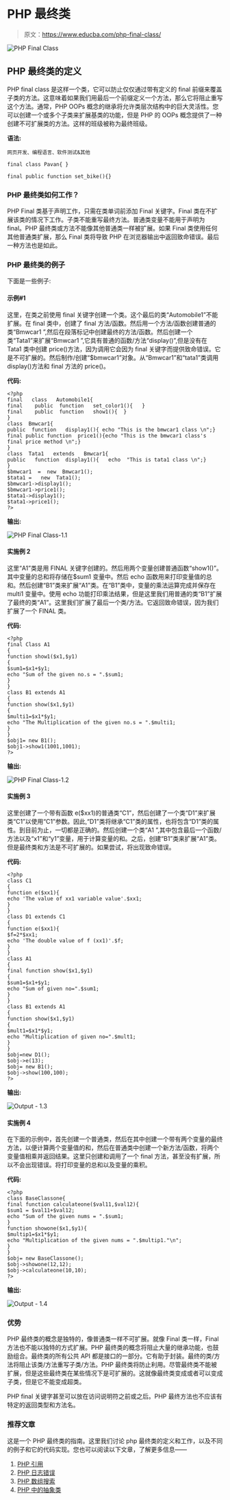 # PHP 最终类

> 原文：<https://www.educba.com/php-final-class/>

![PHP Final Class](img/b048888c3055958d49121d6e435827d5.png "PHP Final Class")



## PHP 最终类的定义

PHP final class 是这样一个类，它可以防止仅仅通过带有定义的 final 前缀来覆盖子类的方法。这意味着如果我们用最后一个前缀定义一个方法，那么它将阻止重写这个方法。通常，PHP OOPs 概念的继承将允许类层次结构中的巨大灵活性。您可以创建一个或多个子类来扩展基类的功能，但是 PHP 的 OOPs 概念提供了一种创建不可扩展类的方法。这样的班级被称为最终班级。

**语法:**

<small>网页开发、编程语言、软件测试&其他</small>

```
final class Pavan{ }
```

```
final public function set_bike(){}
```

### PHP 最终类如何工作？

PHP Final 类基于声明工作，只需在类单词前添加 Final 关键字。Final 类在不扩展该类的情况下工作。子类不能重写最终方法。普通类变量不能用于声明为 final。PHP 最终类或方法不能像其他普通类一样被扩展。如果 Final 类使用任何其他普通类扩展，那么 Final 类将导致 PHP 在浏览器输出中返回致命错误。最后一种方法也是如此。

### PHP 最终类的例子

下面是一些例子:

#### 示例#1

这里，在类之前使用 final 关键字创建一个类。这个最后的类“Automobile1”不能扩展。在 final 类中，创建了 final 方法/函数。然后用一个方法/函数创建普通的类“Bmwcar1 ”,然后在段落标记中创建最终的方法/函数。然后创建一个类“Tata1”来扩展“Bmwcar1 ”,它具有普通的函数/方法“display()”,但是没有在 Tata1 类中创建 price()方法，因为调用它会因为 final 关键字而提供致命错误。它是不可扩展的。然后制作/创建“$bmwcar1”对象。从“Bmwcar1”和“tata1”类调用 display()方法和 final 方法的 price()。

**代码:**

```
<?php
final   class   Automobile1{
final    public  function   set_color1(){   }
final    public  function   show1(){  }
}
class  Bmwcar1{
public  function   display1(){ echo "This is the bmwcar1 class \n";}
final public function  price1(){echo "This is the bmwcar1 class's final price method \n";}
}
class  Tata1   extends   Bmwcar1{
public   function  display1(){   echo  "This is tata1 class \n";}
}
$bmwcar1  =  new  Bmwcar1();
$tata1 =   new  Tata1();
$bmwcar1->display1();
$bmwcar1->price1();
$tata1->display1();
$tata1->price1();
?>
```

**输出:**

![PHP Final Class-1.1](img/1ff7985971cccc3970a1c534449aa7e7.png "PHP Final Class-1.1")



#### 实施例 2

这里“A1”类是用 FINAL 关键字创建的。然后用两个变量创建普通函数“show1()”。其中变量的总和将存储在$sum1 变量中。然后 echo 函数用来打印变量值的总和。然后创建“B1”类来扩展“A1”类。在“B1”类中，变量的乘法运算完成并保存在 multi1 变量中。使用 echo 功能打印乘法结果，但是这里我们用普通的类“B1”扩展了最终的类“A1”。这里我们扩展了最后一个类/方法。它返回致命错误，因为我们扩展了一个 FINAL 类。

**代码:**

```
<?php
final Class A1
{
function show1($x1,$y1)
{
$sum1=$x1+$y1;
echo "Sum of the given no.s = ".$sum1;
}
}
class B1 extends A1
{
function show($x1,$y1)
{
$multi1=$x1*$y1;
echo "The Multiplication of the given no.s = ".$multi1;
}
}
$obj1= new B1();
$obj1->show1(1001,1001);
?>
```

**输出:**

![PHP Final Class-1.2](img/afdbda0eadae6029aa09a10ea5eae3e1.png "PHP Final Class-1.2")



#### 实施例 3

这里创建了一个带有函数 e($xx1)的普通类“C1”，然后创建了一个类“D1”来扩展类“C1”以使用“C1”参数。因此,“D1”类将继承“C1”类的属性，也将包含“D1”类的属性。到目前为止，一切都是正确的。然后创建一个类“A1 ”,其中包含最后一个函数/方法以及“x1”和“y1”变量，用于计算变量的和。之后，创建“B1”类来扩展“A1”类。但是最终类和方法是不可扩展的。如果尝试，将出现致命错误。

**代码:**

```
<?php
class C1
{
function e($xx1){
echo 'The value of xx1 variable value'.$xx1;
}
}
class D1 extends C1
{
function e($xx1){
$f=2*$xx1;
echo 'The double value of f (xx1)'.$f;
}
}
class A1
{
final function show($x1,$y1)
{
$sum1=$x1+$y1;
echo "Sum of given no=".$sum1;
}
}
class B1 extends A1
{
function show($x1,$y1)
{
$mult1=$x1*$y1;
echo "Multiplication of given no=".$mult1;
}
}
$obj=new D1();
$obj->e(13);
$obj= new B1();
$obj->show(100,100);
?>
```

**输出:**

![Output - 1.3](img/f6f8b87115d69f4c7f07b8a18c141fde.png "Output - 1.3")



#### 实施例 4

在下面的示例中，首先创建一个普通类，然后在其中创建一个带有两个变量的最终方法，以便计算两个变量值的和，然后在普通类中创建一个新方法/函数，将两个变量值相乘并返回结果。这里只创建和调用了一个 final 方法，甚至没有扩展，所以不会出现错误。将打印变量的总和以及变量的乘积。

**代码:**

```
<?php
class BaseClassone{
final function calculateone($val11,$val12){
$sum1 = $val11+$val12;
echo "Sum of the given nums = ".$sum1;
}
function showone($x1,$y1){
$multip1=$x1*$y1;
echo "Multiplication of the given nums = ".$multip1."\n";
}
}
$obj= new BaseClassone();
$obj->showone(12,12);
$obj->calculateone(10,10);
?>
```

**输出:**

![Output - 1.4](img/83fd3de591a7c9f150ed4e41c17c83b2.png "Output - 1.4")



### 优势

PHP 最终类的概念是独特的，像普通类一样不可扩展。就像 Final 类一样，Final 方法也不能以独特的方式扩展。PHP 最终类的概念将阻止大量的继承功能，也鼓励组合。最终类的所有公共 API 都是接口的一部分。它有助于封装。最终的类/方法将阻止该类/方法重写子类/方法。PHP 最终类将防止利用。尽管最终类不能被扩展，但是这些最终类在某些情况下是可扩展的。这就像最终类变成或者可以变成子类，但是它不能变成超类。

PHP final 关键字甚至可以放在访问说明符之前或之后。PHP 最终方法也不应该有特定的返回类型和方法名。

### 推荐文章

这是一个 PHP 最终类的指南。这里我们讨论 php 最终类的定义和工作，以及不同的例子和它的代码实现。您也可以阅读以下文章，了解更多信息——

1.  [PHP 引用](https://www.educba.com/php-references/)
2.  [PHP 日志错误](https://www.educba.com/php-log-errors/)
3.  [PHP 数组搜索](https://www.educba.com/php-array-search/)
4.  [PHP 中的抽象类](https://www.educba.com/abstract-class-in-php/)





